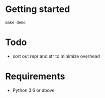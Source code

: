 # Getting started

```{shell}
make demo
```

# Todo
* sort out repr and str to minimize overhead

# Requirements

* Python 3.6 or above